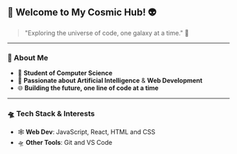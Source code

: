 ## 🚀 Welcome to My Cosmic Hub! 👽

> "Exploring the universe of code, one galaxy at a time." 🌌

---

### 👾 About Me
- 🧪 **Student of Computer Science**  
- 🧠 **Passionate about Artificial Intelligence** & **Web Development**  
- 🌐 **Building the future, one line of code at a time**  

---

### 🛸 Tech Stack & Interests
- 🕸️ **Web Dev**: JavaScript, React, HTML and CSS
- 🛸 **Other Tools**: Git and VS Code
